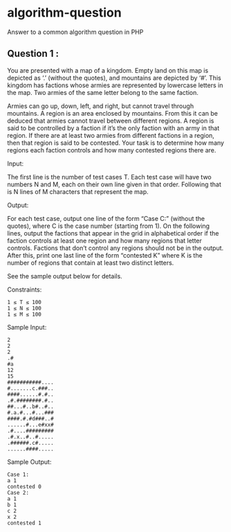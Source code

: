 # algorithm-question
Answer to a common algorithm question in PHP

## Question 1 :

   You are presented with a map of a kingdom. Empty land on this map is depicted as ‘.’ (without the quotes), and mountains are depicted by ‘#’. This kingdom has factions whose armies are represented by lowercase letters in the map. Two armies of the same letter belong to the same faction.

   Armies can go up, down, left, and right, but cannot travel through mountains. A region is an area enclosed by mountains. From this it can be deduced that armies cannot travel between different regions. A region is said to be controlled by a faction if it’s the only faction with an army in that region. If there are at least two armies from different factions in a region, then that region is said to be contested. Your task is to determine how many regions each faction controls and how many contested regions there are.

   Input:

   The first line is the number of test cases T. Each test case will have two numbers N and M, each on their own line given in that order. Following that is N lines of M characters that represent the map.

   Output:

   For each test case, output one line of the form “Case C:” (without the quotes), where C is the case number (starting from 1). On the following lines, output the factions that appear in the grid in alphabetical order if the faction controls at least one region and how many regions that letter controls. Factions that don’t control any regions should not be in the output. After this, print one last line of the form “contested K” where K is the number of regions that contain at least two distinct letters.

   See the sample output below for details.

   Constraints:
```
1 ≤ T ≤ 100
1 ≤ N ≤ 100
1 ≤ M ≤ 100
```
   Sample Input:
```
2
2
2
.#
#a
12
15
###########....
#.......c.###..
####......#.#..
.#.########.#..
##...#..b#..#..
#.a.#...#...###
####.#.#d###..#
......#...e#xx#
.#....#########
.#.x..#..#.....
.######.c#.....
......####.....
```

   Sample Output:
```
Case 1:
a 1
contested 0
Case 2:
a 1
b 1
c 2
x 2
contested 1
```
